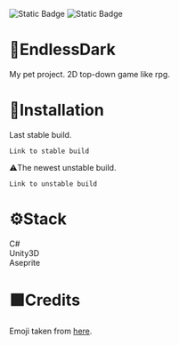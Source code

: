 ![Static Badge](https://img.shields.io/badge/Unity-2021.3.29f1-orange)
![Static Badge](https://img.shields.io/badge/licence-MIT-red)
# 📄EndlessDark
My pet project. 2D top-down game like rpg. 

# 🚀Installation
Last stable build.
```
Link to stable build
```
⚠️The newest unstable build.
```
Link to unstable build
```
# ⚙️Stack
<summary>C#</summary>
<summary>Unity3D</summary>
<summary>Aseprite</summary>

# 🟪Credits
Emoji taken from [here](https://getemoji.com).
